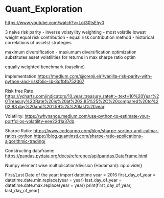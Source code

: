 # Quant_Exploration



https://www.youtube.com/watch?v=Lot30tsEhy0

3 
naive risk parity
	- inverse volatyility weighting
		- most volatile lowest weight
equal risk contribution
	- equal risk contribution method
		- historical correlations of assets/ strategies
			
maximum diversification
	- maxiumum diversification optimization substitutes asset 
		volatilities for returns in max sharpe ratio optim


equally weighted benchmark (baseline)

Implementation
https://medium.com/@orenji.eirl/vanilla-risk-parity-with-python-and-riskfolio-lib-3dfbfb752067

Risk free Rate
https://ycharts.com/indicators/10_year_treasury_rate#:~:text=10%20Year%20Treasury%20Rate%20is%20at%202.85%25%2C%20compared%20to%202.83,day%20and%201.59%25%20last%20year.

Volatility:
https://whynance.medium.com/use-python-to-estimate-your-portfolios-volatility-eee22d1a37db

Sharpe Ratio:
https://www.codearmo.com/blog/sharpe-sortino-and-calmar-ratios-python
https://blog.quantinsti.com/sharpe-ratio-applications-algorithmic-trading/

Constructing dataframe:
https://pandas.pydata.org/docs/reference/api/pandas.DataFrame.html

Numpy element wise multiplication/division (Hadamard):
np.divide()

First/Last Date of the year:
import datetime
year = 2016
first_day_of_year = datetime.date.min.replace(year = year)
last_day_of_year = datetime.date.max.replace(year = year)
print(first_day_of_year, last_day_of_year)
